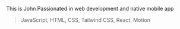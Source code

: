 This is John
Passionated in web development and native mobile app
>JavaScript, HTML, CSS, Tailwind CSS, React, Motion
<!---
ty4EXE/ty4EXE is a ✨ special ✨ repository because its `README.md` (this file) appears on your GitHub profile.
You can click the Preview link to take a look at your changes.
--->
